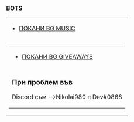 

### BOTS

<!--Start copying Custom Button code--><link rel="stylesheet" type="text/css" media="all" href="https://emarketing.activenetwork.com/res/button/css/button-v4.css" /><table><tbody><tr><td><div id="btn_div" class="btn-g201-orangebtn"><ul><li><a id="btn_lnk" href="https://dsc.gg/bgultimate-music" target="_blank"><span id="btn_txt">ПОКАНИ BG MUSIC</span></a></li></ul></div></td></tr><tr><td nowrap=""><div id="btn_foot">
  
  <!--Start copying Custom Button code--><link rel="stylesheet" type="text/css" media="all" href="https://emarketing.activenetwork.com/res/button/css/button-v4.css" /><table><tbody><tr><td><div id="btn_div" class="btn-g201-redbtn"><ul><li><a id="btn_lnk" href="https://dsc.gg/bg-rewards" target="_blank"><span id="btn_txt">ПОКАНИ BG GIVEAWAYS</span></a></li></ul></div></td></tr><tr><td nowrap=""><div id="btn_foot">

### При проблем във
Discord съм -->Nikolai980 π Dev#0868
